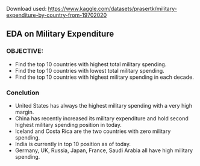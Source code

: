 Download used: https://www.kaggle.com/datasets/prasertk/military-expenditure-by-country-from-19702020

## EDA on Military Expenditure

### OBJECTIVE:
 - Find the top 10 countries with highest total military spending.
 - Find the top 10 countries with lowest total military spending.
 - Find the top 10 countries with highest military spending in each decade.

### Conclution

 - United States has always the highest military spending with a very high margin.
 - China has recently increased its military expenditure and hold second highest military spending position in today.
 - Iceland and Costa Rica are the two countries with zero military spending.
 - India is currently in top 10 position as of today.
 - Germany, UK, Russia, Japan, France, Saudi Arabia all have high military spending.
